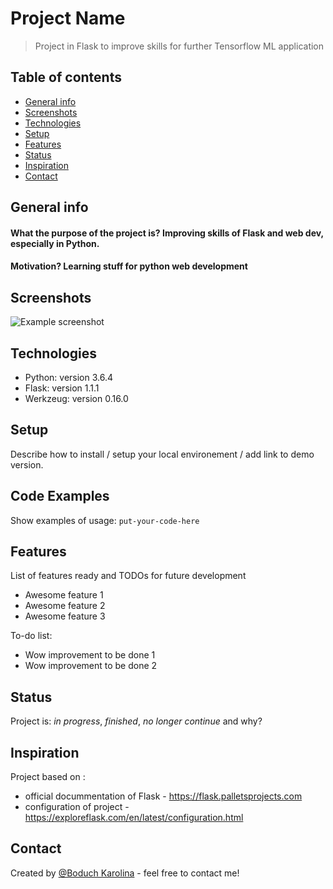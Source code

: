 # Project Name
> Project in Flask to improve skills for further Tensorflow ML application

## Table of contents
* [General info](#general-info)
* [Screenshots](#screenshots)
* [Technologies](#technologies)
* [Setup](#setup)
* [Features](#features)
* [Status](#status)
* [Inspiration](#inspiration)
* [Contact](#contact)

## General info
#### What the purpose of the project is?  Improving skills of Flask and web dev, especially in Python.
#### Motivation? Learning stuff for python web development

## Screenshots
![Example screenshot](./img/screenshot.png)

## Technologies
* Python: version 3.6.4
* Flask: version 1.1.1
* Werkzeug: version 0.16.0

## Setup
Describe how to install / setup your local environement / add link to demo version.

## Code Examples
Show examples of usage:
`put-your-code-here`

## Features
List of features ready and TODOs for future development
* Awesome feature 1
* Awesome feature 2
* Awesome feature 3

To-do list:
* Wow improvement to be done 1
* Wow improvement to be done 2

## Status
Project is: _in progress_, _finished_, _no longer continue_ and why?

## Inspiration
Project based on :
* official docummentation of Flask - https://flask.palletsprojects.com
* configuration of project - https://exploreflask.com/en/latest/configuration.html

## Contact
Created by [@Boduch Karolina](boduch.karolina.a@gmail.com) - feel free to contact me!
